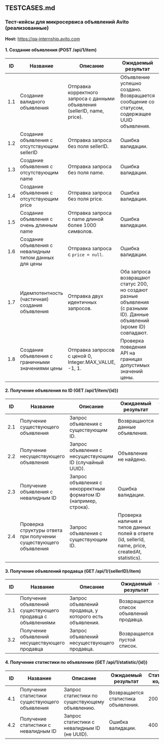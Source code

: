 ## TESTCASES.md

### Тест-кейсы для микросервиса объявлений Avito (реализованные)

**Host:** https://qa-internship.avito.com

#### 1. Создание объявления (POST /api/1/item)

| ID | Название | Описание | Ожидаемый результат | Статус код |
|---|---|---|---|---|
| 1.1 | Создание валидного объявления | Отправка корректного запроса с данными объявления (sellerID, name, price). | Объявление успешно создано. Возвращается сообщение со статусом, содержащее UUID объявления. | 200 |
| 1.2 | Создание объявления с отсутствующим sellerID | Отправка запроса без поля sellerID. | Ошибка валидации. | 400 |
| 1.3 | Создание объявления с отсутствующим name | Отправка запроса без поля name. | Ошибка валидации. | 400 |
| 1.4 | Создание объявления с отсутствующим price | Отправка запроса без поля price. | Ошибка валидации. | 400 |
| 1.5 | Создание объявления с очень длинным name | Отправка запроса с name длиной более 1000 символов. | Ошибка валидации. | 400 |
| 1.6 | Создание объявления с невалидным типом данных для цены | Отправка запроса с `price = null`. | Ошибка валидации. | 400 |
| 1.7 | Идемпотентность (частичная) создания объявления | Отправка двух идентичных запросов. | Оба запроса возвращают статус 200, но создают разные объявления (с разными ID). Данные объявлений (кроме ID) совпадают. | 200 |
| 1.8 | Создание объявления с граничными значениями цены | Отправка запросов с ценой 0, Integer.MAX_VALUE, -1, 1. | Проверка поведения API на границах допустимых значений цены. | 200/400 (в зависимости от значения цены) |


#### 2. Получение объявления по ID (GET /api/1/item/{id})

| ID | Название | Описание | Ожидаемый результат | Статус код |
|---|---|---|---|---|
| 2.1 | Получение существующего объявления | Запрос объявления с существующим ID. | Возвращаются данные объявления. | 200 |
| 2.2 | Получение несуществующего объявления | Запрос объявления с несуществующим ID (случайный UUID). | Объявление не найдено. | 404 |
| 2.3 | Получение объявления с невалидным ID | Запрос объявления с некорректным форматом ID (например, строка). | Ошибка валидации. | 400 |
| 2.4 | Проверка структуры ответа при получении существующего объявления | Запрос объявления с существующим ID. | Проверка наличия и типов данных полей в ответе (id, sellerId, name, price, createdAt, statistics). | 200 |


#### 3. Получение объявлений продавца (GET /api/1/{sellerID}/item)

| ID | Название | Описание | Ожидаемый результат | Статус код |
|---|---|---|---|---|
| 3.1 | Получение объявлений существующего продавца с объявлениями | Запрос объявлений продавца, у которого есть объявления. | Возвращается список объявлений продавца. | 200 |
| 3.2 | Получение объявлений несуществующего продавца | Запрос объявлений несуществующего продавца. | Возвращается пустой список. | 200 |


#### 4. Получение статистики по объявлению (GET /api/1/statistic/{id})

| ID | Название | Описание | Ожидаемый результат | Статус код |
|---|---|---|---|---|
| 4.1 | Получение статистики существующего объявления | Запрос статистики по существующему объявлению. | Возвращается статистика объявления. | 200 |
| 4.2 | Получение статистики с невалидным ID | Запрос статистики с невалидным ID (не UUID). | Ошибка валидации. | 400 |
